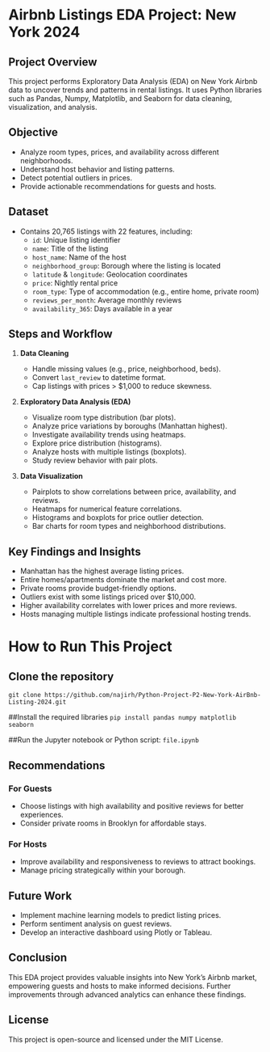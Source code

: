 # Airbnb Listings EDA Project: New York 2024

## Project Overview
This project performs Exploratory Data Analysis (EDA) on New York Airbnb data to uncover trends and patterns in rental listings. It uses Python libraries such as Pandas, Numpy, Matplotlib, and Seaborn for data cleaning, visualization, and analysis.

## Objective
- Analyze room types, prices, and availability across different neighborhoods.
- Understand host behavior and listing patterns.
- Detect potential outliers in prices.
- Provide actionable recommendations for guests and hosts.

## Dataset
- Contains 20,765 listings with 22 features, including:
  - `id`: Unique listing identifier
  - `name`: Title of the listing
  - `host_name`: Name of the host
  - `neighborhood_group`: Borough where the listing is located
  - `latitude` & `longitude`: Geolocation coordinates
  - `price`: Nightly rental price
  - `room_type`: Type of accommodation (e.g., entire home, private room)
  - `reviews_per_month`: Average monthly reviews
  - `availability_365`: Days available in a year

## Steps and Workflow

1. **Data Cleaning**
   - Handle missing values (e.g., price, neighborhood, beds).
   - Convert `last_review` to datetime format.
   - Cap listings with prices > $1,000 to reduce skewness.

2. **Exploratory Data Analysis (EDA)**
   - Visualize room type distribution (bar plots).
   - Analyze price variations by boroughs (Manhattan highest).
   - Investigate availability trends using heatmaps.
   - Explore price distribution (histograms).
   - Analyze hosts with multiple listings (boxplots).
   - Study review behavior with pair plots.

3. **Data Visualization**
   - Pairplots to show correlations between price, availability, and reviews.
   - Heatmaps for numerical feature correlations.
   - Histograms and boxplots for price outlier detection.
   - Bar charts for room types and neighborhood distributions.

## Key Findings and Insights
- Manhattan has the highest average listing prices.
- Entire homes/apartments dominate the market and cost more.
- Private rooms provide budget-friendly options.
- Outliers exist with some listings priced over $10,000.
- Higher availability correlates with lower prices and more reviews.
- Hosts managing multiple listings indicate professional hosting trends.

# How to Run This Project

## Clone the repository
```git clone https://github.com/najirh/Python-Project-P2-New-York-AirBnb-Listing-2024.git```

##Install the required libraries
```pip install pandas numpy matplotlib seaborn```

##Run the Jupyter notebook or Python script:
```file.ipynb```

## Recommendations

### For Guests
- Choose listings with high availability and positive reviews for better experiences.
- Consider private rooms in Brooklyn for affordable stays.

### For Hosts
- Improve availability and responsiveness to reviews to attract bookings.
- Manage pricing strategically within your borough.

## Future Work
- Implement machine learning models to predict listing prices.
- Perform sentiment analysis on guest reviews.
- Develop an interactive dashboard using Plotly or Tableau.

## Conclusion
This EDA project provides valuable insights into New York’s Airbnb market, empowering guests and hosts to make informed decisions. Further improvements through advanced analytics can enhance these findings.

## License
This project is open-source and licensed under the MIT License.

